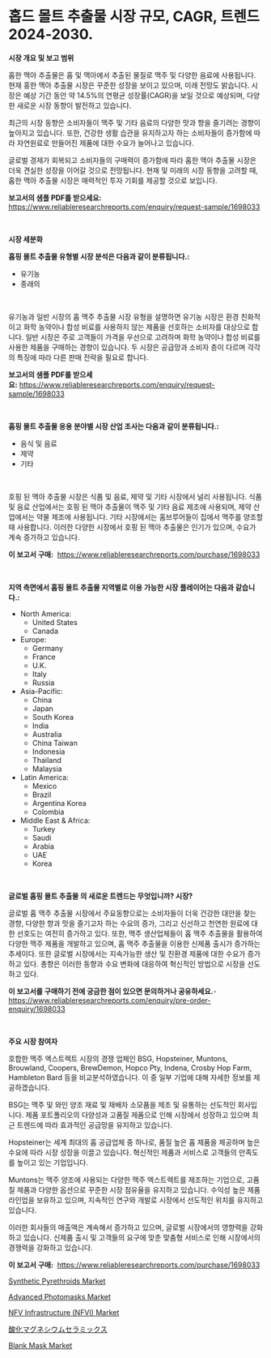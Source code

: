 <p><h1>홉드 몰트 추출물 시장 규모, CAGR, 트렌드 2024-2030.</h1></p><p><strong>시장 개요 및 보고 범위</strong></p>
<p><p>홉한 맥아 추출물은 홉 및 맥아에서 추출된 물질로 맥주 및 다양한 음료에 사용됩니다. 현재 홍한 맥아 추출물 시장은 꾸준한 성장을 보이고 있으며, 미래 전망도 밝습니다. 시장은 예상 기간 동안 약 14.5%의 연평균 성장률(CAGR)을 보일 것으로 예상되며, 다양한 새로운 시장 동향이 발전하고 있습니다.</p><p>최근의 시장 동향은 소비자들이 맥주 및 기타 음료의 다양한 맛과 향을 즐기려는 경향이 높아지고 있습니다. 또한, 건강한 생활 습관을 유지하고자 하는 소비자들이 증가함에 따라 자연원료로 만들어진 제품에 대한 수요가 늘어나고 있습니다.</p><p>글로벌 경제가 회복되고 소비자들의 구매력이 증가함에 따라 홉한 맥아 추출물 시장은 더욱 견실한 성장을 이어갈 것으로 전망됩니다. 현재 및 미래의 시장 동향을 고려할 때, 홉한 맥아 추출물 시장은 매력적인 투자 기회를 제공할 것으로 보입니다.</p></p>
<p><strong>보고서의 샘플 PDF를 받으세요:</strong> <a href="https://www.reliableresearchreports.com/enquiry/request-sample/1698033">https://www.reliableresearchreports.com/enquiry/request-sample/1698033</a></p>
<p>&nbsp;</p>
<p><strong>시장 세분화</strong></p>
<p><strong>홉핑 몰트 추출물 유형별 시장 분석은 다음과 같이 분류됩니다.:</strong></p>
<p><ul><li>유기농</li><li>종래의</li></ul></p>
<p>&nbsp;</p>
<p><p>유기농과 일반 시장의 홉 맥주 추출물 시장 유형을 설명하면 유기농 시장은 환경 친화적이고 화학 농약이나 합성 비료를 사용하지 않는 제품을 선호하는 소비자를 대상으로 합니다. 일반 시장은 주로 고객들이 가격을 우선으로 고려하며 화학 농약이나 합성 비료를 사용한 제품을 구매하는 경향이 있습니다. 두 시장은 공급망과 소비자 층이 다르며 각각의 특징에 따라 다른 판매 전략을 필요로 합니다.</p></p>
<p><strong>보고서의 샘플 PDF를 받으세요:</strong>&nbsp;<a href="https://www.reliableresearchreports.com/enquiry/request-sample/1698033">https://www.reliableresearchreports.com/enquiry/request-sample/1698033</a></p>
<p>&nbsp;</p>
<p><strong> 홉핑 몰트 추출물 응용 분야별 시장 산업 조사는 다음과 같이 분류됩니다.:</strong></p>
<p><ul><li>음식 및 음료</li><li>제약</li><li>기타</li></ul></p>
<p>&nbsp;</p>
<p><p>호핑 된 맥아 추출물 시장은 식품 및 음료, 제약 및 기타 시장에서 널리 사용됩니다. 식품 및 음료 산업에서는 호핑 된 맥아 추출물이 맥주 및 기타 음료 제조에 사용되며, 제약 산업에서는 약물 제조에 사용됩니다. 기타 시장에서는 홈브루어들이 집에서 맥주를 양조할 때 사용합니다. 이러한 다양한 시장에서 호핑 된 맥아 추출물은 인기가 있으며, 수요가 계속 증가하고 있습니다.</p></p>
<p><strong>이 보고서 구매:</strong>&nbsp; <a href="https://www.reliableresearchreports.com/purchase/1698033">https://www.reliableresearchreports.com/purchase/1698033</a></p>
<p>&nbsp;</p>
<p><strong>지역 측면에서 홉핑 몰트 추출물 지역별로 이용 가능한 시장 플레이어는 다음과 같습니다.:</strong></p>
<p><ul>
    <li>
        North America:
        <ul>
            <li>United States</li>
            <li>Canada</li>
        </ul>
    </li>
    <li>
        Europe:
        <ul>
            <li>Germany</li>
            <li>France</li>
            <li>U.K.</li>
            <li>Italy</li>
            <li>Russia</li>
        </ul>
    </li>
    <li>
        Asia-Pacific:
        <ul>
            <li>China</li>
            <li>Japan</li>
            <li>South Korea</li>
            <li>India</li>
            <li>Australia</li>
            <li>China Taiwan</li>
            <li>Indonesia</li>
            <li>Thailand</li>
            <li>Malaysia</li>
        </ul>
    </li>
    <li>
        Latin America:
        <ul>
            <li>Mexico</li>
            <li>Brazil</li>
            <li>Argentina Korea</li>
            <li>Colombia</li>
        </ul>
    </li>
    <li>
        Middle East & Africa:
        <ul>
            <li>Turkey</li>
            <li>Saudi</li>
            <li>Arabia</li>
            <li>UAE</li>
            <li>Korea</li>
        </ul>
    </li>
    </ul></p>
<p>&nbsp;</p>
<p><strong>글로벌 홉핑 몰트 추출물 의 새로운 트렌드는 무엇입니까? 시장?</strong></p>
<p><p>글로벌 홉 맥주 추출물 시장에서 주요동향으로는 소비자들이 더욱 건강한 대안을 찾는 경향, 다양한 향과 맛을 즐기고자 하는 수요의 증가, 그리고 신선하고 천연한 원료에 대한 선호도는 여전히 증가하고 있다. 또한, 맥주 생산업체들이 홉 맥주 추출물을 활용하여 다양한 맥주 제품을 개발하고 있으며, 홉 맥주 추출물을 이용한 신제품 출시가 증가하는 추세이다. 또한 글로벌 시장에서는 지속가능한 생산 및 친환경 제품에 대한 수요가 증가하고 있다. 총향은 이러한 동향과 수요 변화에 대응하여 혁신적인 방법으로 시장을 선도하고 있다.</p></p>
<p><strong>이 보고서를 구매하기 전에 궁금한 점이 있으면 문의하거나 공유하세요.</strong>- <a href="https://www.reliableresearchreports.com/enquiry/pre-order-enquiry/1698033">https://www.reliableresearchreports.com/enquiry/pre-order-enquiry/1698033</a></p>
<p>&nbsp;</p>
<p><strong>주요 시장 참여자</strong></p>
<p><p>호합한 맥주 엑스트렉트 시장의 경쟁 업체인 BSG, Hopsteiner, Muntons, Brouwland, Coopers, BrewDemon, Hopco Pty, Indena, Crosby Hop Farm, Hambleton Bard 등을 비교분석하였습니다. 이 중 일부 기업에 대해 자세한 정보를 제공하겠습니다.</p><p>BSG는 맥주 및 와인 양조 재료 및 재배자 소모품을 제조 및 유통하는 선도적인 회사입니다. 제품 포트폴리오의 다양성과 고품질 제품으로 인해 시장에서 성장하고 있으며 최근 트렌드에 따라 효과적인 공급망을 유지하고 있습니다.</p><p>Hopsteiner는 세계 최대의 홉 공급업체 중 하나로, 품질 높은 홉 제품을 제공하며 높은 수요에 따라 시장 성장을 이끌고 있습니다. 혁신적인 제품과 서비스로 고객들의 만족도를 높이고 있는 기업입니다.</p><p>Muntons는 맥주 양조에 사용되는 다양한 맥주 엑스트렉트를 제조하는 기업으로, 고품질 제품과 다양한 옵션으로 꾸준한 시장 점유율을 유지하고 있습니다. 수익성 높은 제품 라인업을 보유하고 있으며, 지속적인 연구와 개발로 시장에서 선도적인 위치를 유지하고 있습니다.</p><p>이러한 회사들의 매출액은 계속해서 증가하고 있으며, 글로벌 시장에서의 영향력을 강화하고 있습니다. 신제품 출시 및 고객들의 요구에 맞춘 맞춤형 서비스로 인해 시장에서의 경쟁력을 강화하고 있습니다.</p></p>
<p><strong>이 보고서 구매:</strong>&nbsp;&nbsp;<a href="https://www.reliableresearchreports.com/purchase/1698033">https://www.reliableresearchreports.com/purchase/1698033</a></p>
<p><p><a href="https://zircon-bluebell-299.notion.site/Synthetic-Pyrethroids-Market-Challenges-Opportunities-and-Growth-Drivers-and-Major-Market-Players-1219c8f990c542b2ace954066d04d497">Synthetic Pyrethroids Market</a></p><p><a href="https://issuu.com/reportprime-2/docs/advanced-photomasks-market-size-2030.pptx">Advanced Photomasks Market</a></p><p><a href="https://view.publitas.com/reportprime-1/nfv-infrastructure-nfvi-market-share-market-new-trends-analysis-report-by-type-by-application-by-end-use-by-region-and-segment-forecasts-2024-2031/">NFV Infrastructure (NFVI) Market</a></p><p><a href="https://github.com/joaejkdzgyljvo6/Market-Research-Report-List-1/blob/main/67996342845.md">酸化マグネシウムセラミックス</a></p><p><a href="https://issuu.com/reportprime-2/docs/blank-mask-market-size-2030.pptx">Blank Mask Market</a></p></p>
